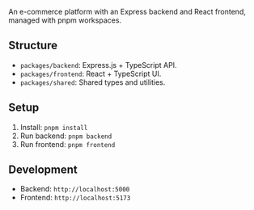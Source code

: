 An e-commerce platform with an Express backend and React frontend, managed with pnpm workspaces.

## Structure
- `packages/backend`: Express.js + TypeScript API.
- `packages/frontend`: React + TypeScript UI.
- `packages/shared`: Shared types and utilities.

## Setup
1. Install: `pnpm install`
2. Run backend: `pnpm backend`
3. Run frontend: `pnpm frontend`

## Development
- Backend: `http://localhost:5000`
- Frontend: `http://localhost:5173`